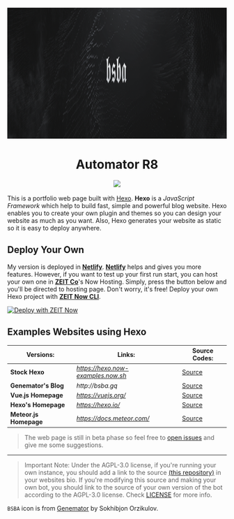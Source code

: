 <p align="center">
  <a href="https://t.me/bsba_group">
    <img src="assets/header.png" width="100%" height="300">
  </a>
  <h1 align="center">Automator R8</h1>
</p>

<p align="center">
  <a href="https://app.netlify.com/sites/bsba/deploys">
    <img src="https://api.netlify.com/api/v1/badges/c8bd4cd3-39c0-4893-ad01-ba2b7e52f555/deploy-status">
  </a>
</p>

This is a portfolio web page built with [Hexo](https://hexo.io). **Hexo** is a _JavaScript Framework_ which help to build fast, simple and powerful blog website.
Hexo enables you to create your own plugin and themes so you can design your website as much as you want. Also, Hexo generates your website as static so it is easy to deploy anywhere. 

## Deploy Your Own
My version is deployed in [**Netlify**](https://www.netlify.com/). [**Netlify**](https://www.netlify.com/) helps and gives you more features. However, if you want to test up your first run start, you can host your own one in [**ZEIT Co**](https://zeit.co/download)'s Now Hosting. Simply, press the button below and you'll be directed to hosting page. Don't worry, it's free!
Deploy your own Hexo project with [**ZEIT Now CLI**](https://zeit.co/download).

[![Deploy with ZEIT Now](https://zeit.co/button)](https://zeit.co/new/project?template=https://github.com/zeit/now-examples/tree/master/hexo)

## Examples Websites using Hexo 
| Versions:            | Links:                             | Source Codes:                                                 |
|----------------------|------------------------------------|---------------------------------------------------------------|
|**Stock Hexo**        | _https://hexo.now-examples.now.sh_ |[Source](https://github.com/zeit/now-examples/tree/master/hexo)|
|**Genemator's Blog**  | _http://bsba.gq_                   |[Source](https://github.com/sakhib-orzklv/bsba)                |
|**Vue.js Homepage**   | _https://vuejs.org/_               |[Source](https://github.com/vuejs/vuejs.org)                   |
|**Hexo's Homepage**   | _https://hexo.io/_                 |[Source](https://github.com/hexojs/hexo)                       |
|**Meteor.js Homepage**| _https://docs.meteor.com/_         |[Source](https://github.com/meteor/docs)                       |

> The web page is still in beta phase so feel free to [open issues](https://github.com/sakhib-orzklv/bsba/issues/new) and give me some suggestions.
---

> Important Note: Under the AGPL-3.0 license, if you're running your own instance, you should add a link to the source [(this repository)](https://github.com/sakhib-orzklv/bsba) in your websites bio. If you're modifying this source and making your own bot, you should link to the source of your own version of the bot according to the AGPL-3.0 license. Check [LICENSE](LICENSE) for more info.

`BSBA` icon is from [Genemator](https://t.me/sakhib_orzklv/) by Sokhibjon Orzikulov.